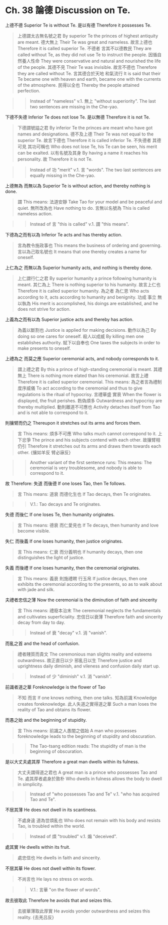 # Ch. 38 論德 Discussion on Te.

上德不德
Superior Te is without Te.
是以有德
Therefore it possesses Te.

> 上德謂太古無名號之君
By superior Te the princes of highest antiquity are meant.
德大無上
Their Te was great and nameless.
故言上德也
Therefore it is called superior Te.
不德者
言其不以德教民
They are called without Te,
as they did not use Te to instruct the people.
因循自然養人性命
They were conservative and natural and nourished the life of the people.
其德不見
Their Te was invisible.
故言不德也
Therefore they are called without Te.
言其德合於天地
和氣流行
It is said that their Te became one with heaven and earth,
became one with the currents of the atmosphere.
民得以全也
Thereby the people attained perfection.

>> Instead of "nameless" v.1. 無上 "without superiority".
The last two sentences are missing in the Che-yao.

下德不失德
Inferior Te does not lose Te.
是以無德
Therefore it is not Te.

> 下德謂號謚之君
By inferior Te the princes are meant who have got names and designations.
德不及上德
Their Te was not equal to the superior Te.
故言下德也
Therefore it is called inferior Te.
不失德者
其德可見
其功可稱也
Who does not lose Te,
his Te can be seen,
his merit can be exalted.
以有名號及其身
By having a name it reaches his personality.
故
Therefore it is not Te.

>> Instead of 功 "merit" v.1. 言 "words".
The two last sentences are equally missing in the Che-yao.

上德無為
而無以為
Superior Te is without action,
and thereby nothing is done.

> 謂
This means:
法道安靜
Take Tao for your model and be peaceful and quiet.
無所改為也
Have nothing to do.
言無以名號為
This is called nameless action.

>> Instead of 言 "this is called" v.1. 謂 "this means".

下德為之而有以為
Inferior Te acts and has thereby action.

> 言為教令施政事也
This means the business of ordering and governing.
言以為己取名號也
It means that one thereby creates a name for oneself.

上仁為之
而無以為
Superior humanity acts,
and nothing is thereby done.

> 上仁謂行仁之君
By superior humanity a prince following humanity is meant.
其仁為上
There is nothing superior to his humanity.
故言上仁也
Therefore it is called superior humanity.
為之者
為仁恩
Who acts according to it,
acts according to humanity and benignity.
功成
事立
無以執為
His merit is accomplished,
his doings are established,
and he does not strive for action.

上義為之而有以為
Superior justice acts and thereby has action.

> 為義以斷割也
Justice is applied for making decisions.
動作以為己
By doing so one cares for oneself.
殺人以成威
By killing men one establishes authority.
賦下以自奉也
One taxes the subjects in order to make presents to oneself.

上禮為之
而莫之應
Superior ceremonial acts,
and nobody corresponds to it.

> 謂上禮之君
By this a prince of high-standing ceremonial is meant.
其禮無上
There is nothing more elated than his ceremonial.
故言上禮
Therefore it is called superior ceremonial.
This means:
為之者言為禮制度序威儀
To act according to the ceremonial and thus to give regulations is the ritual of hypocrisy.
言禮華盛
實衰
When the flower is displayed,
the fruit perishes.
飭偽煩多
Outwardness and hypocrisy are thereby multiplied.
動則離道不可應也
Activity detaches itself from Tao and is not able to correspond to it.

則攘臂而仍之
Thereupon it stretches out its arms and forces them.

> 言
This means:
煩多不可應
Who talks much cannot correspond to it.
上下忿爭
The prince and his subjects contend with each other.
故攘臂相仍引
Therefore it stretches out its arms and draws them towards each other.
{攘如羊反
臂必寐反}

>> Another variant of the first sentence runs:
This means: The ceremonial is very troublesome,
and nobody is able to correspond to it.

故
Therefore:
失道
而後德
If one loses Tao,
then Te follows.

> 言
This means:
道衰
而德化生也
If Tao decays,
then Te originates.

>> V.1.: Tao decays and Te originates.

失德
而後仁
If one loses Te,
then humanity originates.

> 言
This means:
德衰
而仁愛見也
If Te decays,
then humanity and love become visible.

失仁
而後義
If one loses humanity,
then justice originates.

> 言
This means:
仁衰
而分義明也
If humanity decays,
then one distinguishes the light of justice.

失義
而後禮
If one loses humanity,
then the ceremonial originates.

> 言
This means:
義衰
則施禮聘
行玉帛
If justice decays,
then one exhibits the ceremonial according to the presents,
so as to walk about with jade and silk.

夫禮者忠信之薄
Now the ceremonial is the diminution of faith and sincerity

> 言
This means:
禮廢本治末
The ceremonial neglects the fundamentals and cultivates superficiality.
忠信日以衰薄
Therefore faith and sincerity decay from day to day.

>> Instead of 衰 "decay" v.1. 消 "vanish".

而亂之首
and the head of confusion.

> 禮者賤質而貴文
The ceremonious man slights reality and esteems outwardness.
故正直日以少
邪亂日以生
Therefore justice and uprightness daily diminish,
and vileness and confusion daily start up.

>> Instead of 少 "diminish" v.1. 消 "vanish".

前識者道之華
Foreknowledge is the flower of Tao

> 不知
而言
If one knows nothing,
then one talks.
知為前識
Knowledge creates foreknowledge.
此人失道之實得道之華
Such a man loses the reality of Tao and obtains its flower.

而愚之始
and the beginning of stupidity.

> 言
This means:
前識之人愚闇之倡始
A man who possesses foreknowledge leads to the beginning of stupidity and obscuration.

>> The Tao-tsang edition reads:
The stupidity of man is the beginning of obscuration.

是以大丈夫處其厚
Therefore a great man dwells within its fulness.

> 大丈夫謂得道之君也
A great man is a prince who possesses Tao and Te.
處其厚者處身於敦朴
Who dwells in fulness allows the body to dwell in simplicity.

>> Instead of "who possesses Tao and Te" v.1. "who has acquired Tao and Te".

不居其薄
He does not dwell in its scantiness.

> 不處身違
道為丗煩亂也
Who does not remain with his body and resists Tao,
is troubled within the world.

>> Instead of 煩 "troubled" v.1. 煽 "deceived".

處其實
He dwells within its fruit.

> 處忠信也
He dwells in faith and sincerity.

不居其華
He does not dwell within its flower.

> 不尚言也
He lays no stress on words.

>> V.1.: 言華 "on the flower of words".

故去彼取此
Therefore he avoids that and seizes this.

> 去彼華薄取此厚實
He avoids yonder outwardness and seizes this reality.
{去羌吕反}
